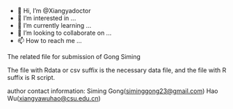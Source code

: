 - 👋 Hi, I’m @Xiangyadoctor
- 👀 I’m interested in ...
- 🌱 I’m currently learning ...
- 💞️ I’m looking to collaborate on ...
- 📫 How to reach me ...

<!---
Xiangyadoctor/Xiangyadoctor is a ✨ special ✨ repository because its `README.md` (this file) appears on your GitHub profile.
You can click the Preview link to take a look at your changes.
--->
The related file for submission of Gong Siming

The file with Rdata or csv suffix is the necessary data file, and the file with R suffix is R script.

author contact information: Siming Gong(siminggong23@gmail.com) Hao Wu(xiangyawuhao@csu.edu.cn)
